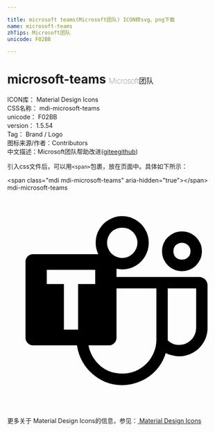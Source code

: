 ```yaml
---

title: microsoft teams(Microsoft团队) ICON转svg、png下载
name: microsoft-teams
zhTips: Microsoft团队
unicode: F02BB

---
```


# microsoft-teams  <small style="font-size: 60%;font-weight: 100">Microsoft团队</small>


<div class="detail-page">
<p>
<span>
ICON库：
<span class="badge-secondary badge">Material Design Icons</span> 
</span>
<br/>
<span>
CSS名称：
<span class="badge-secondary badge">mdi-microsoft-teams</span> 
</span>
<br/>
<span>
unicode：
<span class="badge-secondary badge">F02BB</span> 
</span>
<br/>
<span>
version：
<span class="badge-secondary badge">1.5.54</span> 
</span>
<br/>
<span>Tag：
<span class="badge-light badge">Brand / Logo</span>
</span>
<br/>
<span>图标来源/作者：<span class="badge-light badge">Contributors</span></span> 
<br/>
<span class="zh-detail">中文描述：<span class="badge-primary badge">Microsoft团队</span><span class="help-link"><span>帮助改进</span>(<a href="https://gitee.com/liuwave/icon-helper/edit/master/json/material/microsoft-teams.json" target="_blank" rel="noopener noreferrer">gitee</a><a href="https://github.com/liuwave/icon-helper/edit/master/json/material/microsoft-teams.json" target="_blank" rel="noopener noreferrer">github</a></span>)</span><br/>
</p>
</div>
<div class="alert alert-dark">
  <i class="mdi mdi-microsoft-teams mdi-48px"></i>
  <i class="mdi mdi-microsoft-teams mdi-36px"></i>
  <i class="mdi mdi-microsoft-teams mdi-24px"></i>
  <i class="mdi mdi-microsoft-teams mdi-18px"></i>
</div>
<div>
  <p>引入css文件后，可以用<code>&lt;span&gt;</code>包裹，放在页面中。具体如下所示：    
  </p>
  <div class="alert alert-primary" style="font-size: 14px">
    &lt;span class="mdi mdi-microsoft-teams" aria-hidden="true"&gt;&lt;/span&gt;
    <copy-btn content='<span class="mdi mdi-microsoft-teams" aria-hidden="true"></span>'></copy-btn>
  </div>
  <div class="alert alert-secondary">
    <i class="mdi mdi-microsoft-teams"
    style="font-size: 24px"
    aria-hidden="true"></i> mdi-microsoft-teams
    <copy-btn content="mdi-microsoft-teams" btn-title="复制图标名称"></copy-btn>
  </div>
</div>
<div id="svg" class="svg-wrap">
<svg xmlns="http://www.w3.org/2000/svg" viewBox="0 0 24 24"><path d="M19.19 8.77Q18.73 8.77 18.33 8.6 17.94 8.43 17.64 8.13 17.34 7.83 17.17 7.44 17 7.04 17 6.58 17 6.13 17.17 5.73 17.34 5.33 17.64 5.04 17.94 4.74 18.33 4.57 18.73 4.39 19.19 4.4 19.64 4.39 20.04 4.57 20.44 4.74 20.74 5.04 21.03 5.33 21.21 5.73 21.38 6.13 21.38 6.58 21.38 7.04 21.21 7.44 21.04 7.83 20.74 8.13 20.44 8.43 20.04 8.6 19.64 8.77 19.19 8.77M19.19 5.65Q18.8 5.65 18.5 5.92 18.25 6.19 18.25 6.58 18.25 6.97 18.5 7.25 18.8 7.5 19.19 7.5 19.58 7.5 19.85 7.25 20.13 7 20.13 6.58 20.13 6.19 19.85 5.92 19.58 5.65 19.19 5.65M22 10.33V15Q22 15.63 21.76 16.2 21.5 16.77 21.09 17.19 20.66 17.62 20.09 17.86 19.5 18.11 18.88 18.11 18.5 18.11 18.12 18 17.73 17.93 17.41 17.75 17.17 18.54 16.7 19.19 16.23 19.84 15.6 20.3 14.97 20.76 14.21 21 13.45 21.27 12.63 21.27 11.67 21.27 10.82 20.94 10 20.61 9.32 20 8.66 19.43 8.23 18.64 7.79 17.84 7.66 16.9H2.83Q2.5 16.9 2.24 16.65 2 16.41 2 16.07V7.73Q2 7.39 2.24 7.14 2.5 6.9 2.83 6.9H10Q9.71 6.3 9.71 5.65 9.71 5.04 9.94 4.5 10.16 4 10.56 3.58 10.96 3.19 11.5 2.96 12 2.73 12.62 2.73 13.23 2.73 13.76 2.96 14.29 3.19 14.69 3.58 15.09 4 15.31 4.5 15.54 5.04 15.54 5.65 15.54 6.25 15.31 6.79 15.09 7.32 14.69 7.71 14.29 8.11 13.76 8.34 13.23 8.57 12.62 8.57 12.47 8.57 12.31 8.55 12.16 8.53 12 8.5V9.4H21.06Q21.45 9.4 21.73 9.67 22 9.94 22 10.33M12.63 4Q12.28 4 12 4.11 11.67 4.24 11.44 4.47 11.22 4.7 11.09 5 10.96 5.31 10.96 5.65 10.96 6 11.09 6.3 11.22 6.6 11.44 6.83 11.67 7.05 12 7.19 12.28 7.32 12.63 7.32 12.97 7.32 13.27 7.19 13.57 7.05 13.8 6.83 14.03 6.6 14.16 6.3 14.3 6 14.3 5.65 14.3 5.31 14.16 5 14.03 4.7 13.8 4.47 13.57 4.24 13.27 4.11 12.97 4 12.63 4M7.78 10.18H9.66V8.62H4.34V10.18H6.22V15.18H7.78M16.38 16.27V10.65H12V16.07Q12 16.41 11.76 16.65 11.5 16.9 11.17 16.9H8.92Q9.05 17.57 9.39 18.15 9.73 18.72 10.21 19.14 10.69 19.55 11.31 19.79 11.92 20 12.63 20 13.4 20 14.08 19.73 14.76 19.43 15.28 18.92 15.79 18.41 16.08 17.73 16.38 17.05 16.38 16.27M20.75 15V10.65H17.63V16.36Q17.88 16.61 18.2 16.74 18.5 16.86 18.88 16.86 19.27 16.86 19.61 16.71 19.95 16.56 20.2 16.31 20.46 16.06 20.6 15.71 20.75 15.37 20.75 15Z" /></svg>
</div>
<detail full-name='mdi-microsoft-teams'></detail>
    
<div><p>更多关于 Material Design Icons的信息，参见：<a target="_blank" href="https://iconhelper.cn/material.html"> Material Design Icons</a>
</p></div>
